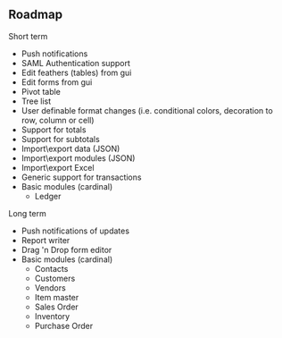 Roadmap
-----------------------------------

Short term

* Push notifications
* SAML Authentication support
* Edit feathers (tables) from gui
* Edit forms from gui
* Pivot table
* Tree list
* User definable format changes (i.e. conditional colors, decoration to row, column or cell)
* Support for totals
* Support for subtotals
* Import\export data (JSON)
* Import\export modules (JSON)
* Import\export Excel
* Generic support for transactions
* Basic modules (cardinal)
  - Ledger

Long term

* Push notifications of updates
* Report writer
* Drag 'n Drop form editor
* Basic modules (cardinal)
  - Contacts
  - Customers
  - Vendors
  - Item master
  - Sales Order
  - Inventory
  - Purchase Order

